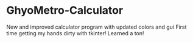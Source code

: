 # GhyoMetro-Calculator

New and improved calculator program with updated colors and gui 
First time getting my hands dirty with tkinter! 
Learned a ton!